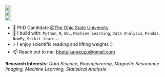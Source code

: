 [<img src="https://img.shields.io/badge/-GitHub-181717?style=flat&logo=github&logoColor=white"/>](https://github.com/karakuzubetul)  
[<img src="https://img.shields.io/badge/-LinkedIn-0A66C2?style=flat&logo=linkedin&logoColor=white"/>](https://www.linkedin.com/in/betulkarakuzu)  
[<img src="https://img.shields.io/badge/-ORCID-A6CE39?style=flat&logo=orcid&logoColor=white"/>](https://orcid.org/0000-0001-6517-7251)
- 🏢 PhD Candidate [@The Ohio State University](https://www.osu.edu/)
- 🧰 I build with: `Python`, `R`, `SQL`, `Machine Learning`, `Data Analysis`, `Pandas`, `NumPy`, `Scikit-learn` ...
- ⚡ I enjoy scientific reading and lifting weights :)
- 📫 Reach out to me: bbetulkarakuzu@gmail.com

**Research Interests:** _Data Science, Bioengineering, Magnetic Resonance Imaging, Machine Learning, Statistical Analysis_  
